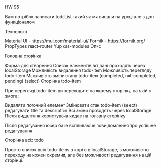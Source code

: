 HW 95

Вам потрібно написати todoList такий як ми писали на уроці але з доп функціоналом

Технології

Material UI - https://mui.com/material-ui/
Formik - https://formik.org/
PropTypes
react-router
Yup
css-modules
Опис

Головна сторінка

Форма для створення
Список елементів
всі дані проходять через localStorage
Можливість видалення todo-item
Можливість перегляду todo-item
Можливість зміни стану todo-item (completed, not-completed, pending) (select)
Сторінка todo-item

При перегляді todo-item ви переходите на окрему сторінку, на якій є змога:

Видаляти поточний елемент
Змінювати стан todo-item (select)
редагувати title та description
Всі зміни прозодять через localStorage
Після видалення користувача кидає на головну сторінку

Після редагування юзер баче вспливаюче повиідомлення про успішне редагування

Сторінка всіх todo

Просто список всіх todo-items в корі є в localStorage, з можливістю переходу на кожен окремий, але без можливості редагування на цій сторінці.